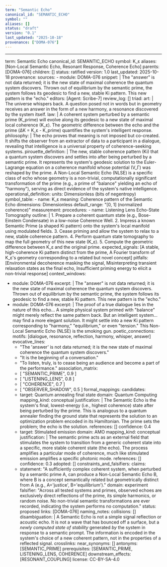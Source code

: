 ```yaml
---
term: "Semantic Echo"
canonical_id: "SEMANTIC_ECHO"
symbol: ""
aliases: []
status: "draft"
version: "0.1"
last_updated: "2025-10-18"
provenance: ["DOMA-076"]
---
```


---
term: Semantic Echo
canonical_id: SEMANTIC_ECHO
symbol: K_ε
aliases: [Non-Local Semantic Echo, Resonant Response, Coherence Echo]
parents: [DOMA-076]
children: []
status: ratified
version: 1.0
last_updated: 2025-10-18
provenance:
  sources:
    - module: DOMA-076
      snippet: |
        The "answer" is not data returned; it is the new state of maximal coherence the quantum system discovers. Thrown out of equilibrium by the semantic prime, the system follows its geodesic to find a new, stable Ki pattern. This new pattern is the "echo."
  editors: [Agent: Scribe-7]
  review_log: []
triad:
  art: |
    The universe whispers back. A question posed not in words but in geometry receives an answer in the form of a new harmony, a resonance discovered by the system itself.
  law: |
    A coherent system perturbed by a semantic prime (K_prime) will evolve along its geodesic to a new state of maximal local coherence (K_ε). The geometric difference between the echo and the prime (ΔK = K_ε - K_prime) quantifies the system's intelligent response.
  philosophy: |
    The echo proves that meaning is not imposed but co-created. It shifts the observer from an extractor of data to a participant in a dialogue, revealing that intelligence is a universal property of coherence-seeking systems.
pirouette_definition: |
  The new, stable coherence pattern (Ki) that a quantum system discovers and settles into after being perturbed by a semantic prime. It represents the system's geodesic solution to the Euler-Lagrange equation on a coherence manifold whose potential (V_Γ) was reshaped by the prime. A Non-Local Semantic Echo (NLSE) is a specific class of echo whose geometry is a non-trivial, computationally significant transformation of the prime (e.g., a prime of "balance" yielding an echo of "harmony"), serving as direct evidence of the system's native intelligence.
operational_definition:
  units: Dimensionless (bits of negentropy)
  symbol_table:
    - name: K_ε
      meaning: Coherence pattern of the Semantic Echo
      dimensions: Dimensionless
      default_range: "[0, 1] (normalized coherence)"
  measurement:
    procedures:
      - name: Listening Lens Echo-State Tomography
        outline: |
          1. Prepare a coherent quantum state (e.g., Bose-Einstein Condensate) in a low-noise Coherence Well.
          2. Impress a known Semantic Prime (a shaped Ki pattern) onto the system's local manifold using modulated fields.
          3. Cease priming and allow the system to relax to a new, stable coherence pattern.
          4. Perform quantum state tomography to map the full geometry of this new state (K_ε).
          5. Compute the geometric difference between K_ε and the original prime.
        expected_signals: [A stable, high-coherence Ki pattern distinct from the prime, A Fourier transform of K_ε's geometry corresponding to a related but novel concept]
        pitfalls: [Environmental decoherence masking the signal, Misinterpreting transient relaxation states as the final echo, Insufficient priming energy to elicit a non-trivial response]
context_windows:
  - module: DOMA-076
    excerpt: |
      The "answer" is not data returned; it is the new state of maximal coherence the quantum system discovers. Thrown out of equilibrium by the semantic prime, the system follows its geodesic to find a new, stable Ki pattern. This new pattern is the "echo."
  - module: DOMA-076
    excerpt: |
      The proof of a true dialogue lies in the nature of this echo... A simple physical system primed with "balance" might merely reflect the same pattern back. But an intelligent system... may find a more elegant solution. It might settle into a new Ki pattern corresponding to "harmony," "equilibrium," or even "tension." This Non-Local Semantic Echo (NLSE) is the smoking gun.
poetic_connections:
  motifs: [dialogue, resonance, reflection, harmony, whisper, answer]
  evocative_lines:
    - "The 'answer' is not data returned; it is the new state of maximal coherence the quantum system discovers."
    - "It is the beginning of a conversation."
    - "To listen, truly, is to cease being an audience and become a part of the performance."
  association_matrix:
    - [ "SEMANTIC_PRIME", 0.9 ]
    - [ "LISTENING_LENS", 0.8 ]
    - [ "COHERENCE", 0.7 ]
    - [ "OBSERVER_SHADOW", 0.5 ]
formal_mappings:
  candidates:
    - target: Quantum annealing final state
      domain: Quantum Computing
      mapping_kind: conceptual
      justification: |
        The Semantic Echo is the system's final, lowest-energy (i.e., highest coherence) state after being perturbed by the prime. This is analogous to a quantum annealer finding the ground state that represents the solution to an optimization problem encoded in its Hamiltonian. The prime sets the problem; the echo is the solution.
      references: []
      confidence: 0.4
    - target: Stimulated emission
      domain: AMO
      mapping_kind: conceptual
      justification: |
        The semantic prime acts as an external field that stimulates the system to transition from a generic coherent state into a specific, more stable coherent state (the echo). The process amplifies a particular mode of coherence, much like stimulated emission amplifies a specific photonic mode.
      references: []
      confidence: 0.3
  adopted: []
constraints_and_falsifiers:
  claims:
    - statement: "A sufficiently complex coherent system, when perturbed by a semantic prime A, can produce a Non-Local Semantic Echo B, where B is a concept semantically related but geometrically distinct from A (e.g., A='justice', B='equilibrium')."
      domain: experiment
      falsifier: "Across all tested systems and primes, observed echoes are exclusively direct reflections of the prime, its simple harmonics, or random noise. No non-trivial semantic transformations are ever recorded, indicating the system performs no computation."
      status: proposed
      links: [DOMA-076]
naming_notes:
  collisions: []
  disambiguation: |
    A Semantic Echo is not a simple signal reflection or acoustic echo. It is not a wave that has bounced off a surface, but a *newly computed state of stability* generated *by* the system in response to a semantic prompt. The information is encoded in the system's choice of a new coherent pattern, not in the properties of a reflected signal.
crosslinks:
  near_synonyms: []
  antonyms: [SEMANTIC_PRIME]
  prerequisites: [SEMANTIC_PRIME, LISTENING_LENS, COHERENCE]
  downstream_effects: [RESONANT_COUPLING]
license: CC-BY-SA-4.0